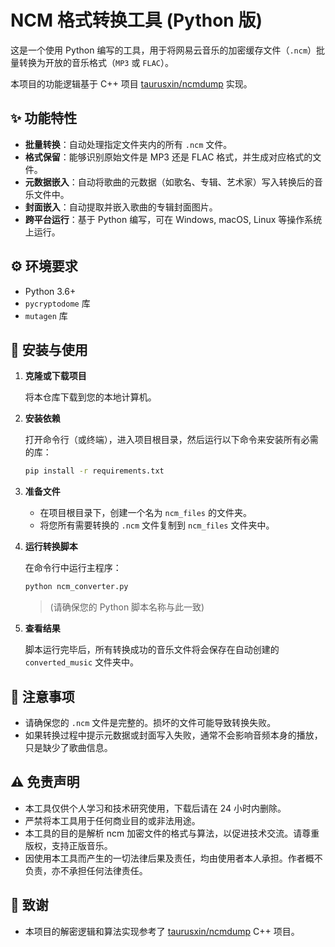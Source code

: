 
# NCM 格式转换工具 (Python 版)

这是一个使用 Python 编写的工具，用于将网易云音乐的加密缓存文件（`.ncm`）批量转换为开放的音乐格式（`MP3` 或 `FLAC`）。

本项目的功能逻辑基于 C++ 项目 [taurusxin/ncmdump](https://github.com/taurusxin/ncmdump) 实现。

## ✨ 功能特性

- **批量转换**：自动处理指定文件夹内的所有 `.ncm` 文件。
- **格式保留**：能够识别原始文件是 MP3 还是 FLAC 格式，并生成对应格式的文件。
- **元数据嵌入**：自动将歌曲的元数据（如歌名、专辑、艺术家）写入转换后的音乐文件中。
- **封面嵌入**：自动提取并嵌入歌曲的专辑封面图片。
- **跨平台运行**：基于 Python 编写，可在 Windows, macOS, Linux 等操作系统上运行。

## ⚙️ 环境要求

- Python 3.6+
- `pycryptodome` 库
- `mutagen` 库

## 🚀 安装与使用

1.  **克隆或下载项目**

    将本仓库下载到您的本地计算机。

2.  **安装依赖**

    打开命令行（或终端），进入项目根目录，然后运行以下命令来安装所有必需的库：
    ```bash
    pip install -r requirements.txt
    ```

3.  **准备文件**

    - 在项目根目录下，创建一个名为 `ncm_files` 的文件夹。
    - 将您所有需要转换的 `.ncm` 文件复制到 `ncm_files` 文件夹中。

4.  **运行转换脚本**

    在命令行中运行主程序：
    ```bash
    python ncm_converter.py
    ```
    > (请确保您的 Python 脚本名称与此一致)

5.  **查看结果**

    脚本运行完毕后，所有转换成功的音乐文件将会保存在自动创建的 `converted_music` 文件夹中。

## 📝 注意事项

- 请确保您的 `.ncm` 文件是完整的。损坏的文件可能导致转换失败。
- 如果转换过程中提示元数据或封面写入失败，通常不会影响音频本身的播放，只是缺少了歌曲信息。

## ⚠️ 免责声明

- 本工具仅供个人学习和技术研究使用，下载后请在 24 小时内删除。
- 严禁将本工具用于任何商业目的或非法用途。
- 本工具的目的是解析 ncm 加密文件的格式与算法，以促进技术交流。请尊重版权，支持正版音乐。
- 因使用本工具而产生的一切法律后果及责任，均由使用者本人承担。作者概不负责，亦不承担任何法律责任。

## 🙏 致谢

- 本项目的解密逻辑和算法实现参考了 [taurusxin/ncmdump](https://github.com/taurusxin/ncmdump) C++ 项目。

